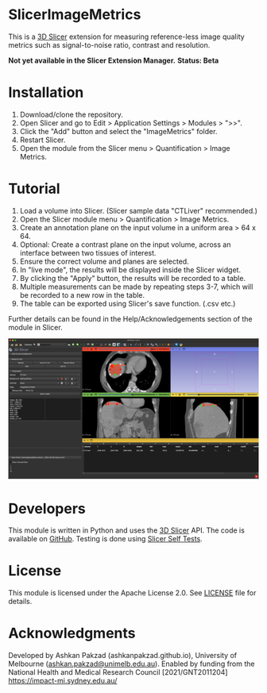 # SlicerImageMetrics
This is a [3D Slicer](https://www.slicer.org/) extension for measuring reference-less image quality metrics such as signal-to-noise ratio, contrast and resolution.

**Not yet available in the Slicer Extension Manager.**
**Status: Beta**

# Installation

1. Download/clone the repository.
2. Open Slicer and go to Edit > Application Settings > Modules > ">>".
3. Click the "Add" button and select the "ImageMetrics" folder.
4. Restart Slicer.
5. Open the module from the Slicer menu > Quantification > Image Metrics.

# Tutorial

1. Load a volume into Slicer. (Slicer sample data "CTLiver" recommended.)
2. Open the Slicer module menu > Quantification > Image Metrics.
3. Create an annotation plane on the input volume in a uniform area > 64 x 64.
4. Optional: Create a contrast plane on the input volume, across an interface between two tissues of interest.
5. Ensure the correct volume and planes are selected.
6. In "live mode", the results will be displayed inside the Slicer widget.
7. By clicking the "Apply" button, the results will be recorded to a table.
8. Multiple measurements can be made by repeating steps 3-7, which will be recorded to a new row in the table.
9. The table can be exported using Slicer's save function. (.csv etc.)

Further details can be found in the Help/Acknowledgements section of the module in Slicer.

![ImageMetrics module interface](screenShot1.jpg)

# Developers

This module is written in Python and uses the [3D Slicer](https://www.slicer.org/) API.
The code is available on [GitHub](https://github.com/ashkanpakzad/SlicerImageMetrics).
Testing is done using [Slicer Self Tests](https://slicer.readthedocs.io/en/latest/developer_guide/modules/selftests.html).

# License

This module is licensed under the Apache License 2.0. See [LICENSE](LICENSE) file for details.

# Acknowledgments

Developed by Ashkan Pakzad (ashkanpakzad.github.io), University of Melbourne (ashkan.pakzad@unimelb.edu.au). 
Enabled by funding from the National Health and Medical Research Council [2021/GNT2011204]
https://impact-mi.sydney.edu.au/ 